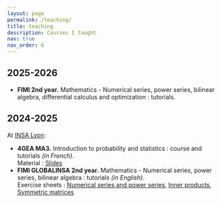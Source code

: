 ```yaml
---
layout: page
permalink: /teaching/
title: teaching
description: Courses I taught
nav: true
nav_order: 6
---
```


## 2025-2026

- **FIMI 2nd year.**  Mathematics - Numerical series, power series, bilinear algebra, differential calculus and optimization : tutorials. <br>

## 2024-2025

At [INSA Lyon](https://www.insa-lyon.fr/):
- **4GEA MA3.** Introduction to probability and statistics : course and tutorials *(in French)*. <br>
Material : <a href="/assets/files/Slide_MA3_stat_compl.pdf" target="_blank">Slides</a>
- **FIMI GLOBALINSA 2nd year.**  Mathematics - Numerical series, power series, bilinear algebra : tutorials *(in English)*. <br>
Exercise sheets : <a href="/assets/files/05-series-TD-scan2.pdf" target="_blank">Numerical series and power series</a>, <a href="/assets/files/Inner products - tutorial.pdf" target="_blank">Inner products</a>, <a href="/assets/files/Symmetric-matrices-Tutorial-1.pdf" target="_blank">Symmetric matrices</a>